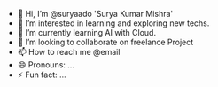 - 👋 Hi, I’m @suryaado 'Surya Kumar Mishra'
- 👀 I’m interested in learning and exploring new techs.
- 🌱 I’m currently learning AI with Cloud.
- 💞️ I’m looking to collaborate on freelance Project
- 📫 How to reach me @email
- 😄 Pronouns: ...
- ⚡ Fun fact: ...

<!---
suryaado/suryaado is a ✨ special ✨ repository because its `README.md` (this file) appears on your GitHub profile.
You can click the Preview link to take a look at your changes.
--->
